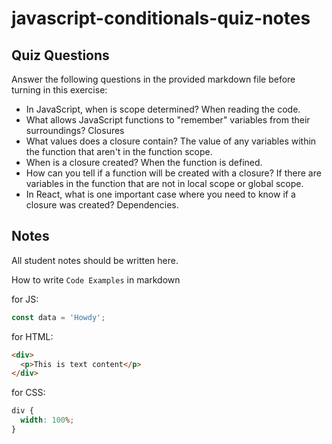 # javascript-conditionals-quiz-notes

## Quiz Questions

Answer the following questions in the provided markdown file before turning in this exercise:

- In JavaScript, when is scope determined?
  When reading the code.
- What allows JavaScript functions to "remember" variables from their surroundings?
  Closures
- What values does a closure contain?
  The value of any variables within the function that aren't in the function scope.
- When is a closure created?
  When the function is defined.
- How can you tell if a function will be created with a closure?
  If there are variables in the function that are not in local scope or global scope.
- In React, what is one important case where you need to know if a closure was created?
  Dependencies.

## Notes

All student notes should be written here.

How to write `Code Examples` in markdown

for JS:

```javascript
const data = 'Howdy';
```

for HTML:

```html
<div>
  <p>This is text content</p>
</div>
```

for CSS:

```css
div {
  width: 100%;
}
```

